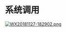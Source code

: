 # 系统调用

[![WX20181127-182902.png](https://i.loli.net/2018/11/27/5bfd1d9fc9f7f.png)](https://i.loli.net/2018/11/27/5bfd1d9fc9f7f.png)